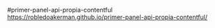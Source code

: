 #primer-panel-api-propia-contentful
https://robledoakerman.github.io/primer-panel-api-propia-contentful/